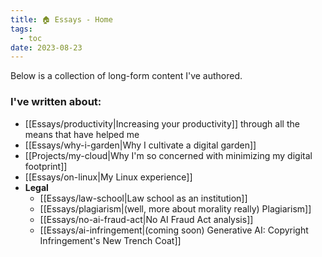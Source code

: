 ```yaml
---
title: 🏠 Essays - Home
tags:
  - toc
date: 2023-08-23
---
```

Below is a collection of long-form content I've authored.

### I've written about:
- [[Essays/productivity|Increasing your productivity]] through all the means that have helped me
- [[Essays/why-i-garden|Why I cultivate a digital garden]]
- [[Projects/my-cloud|Why I'm so concerned with minimizing my digital footprint]]
- [[Essays/on-linux|My Linux experience]]
- **Legal**
	- [[Essays/law-school|Law school as an institution]]
	- [[Essays/plagiarism|(well, more about morality really) Plagiarism]]
	- [[Essays/no-ai-fraud-act|No AI Fraud Act analysis]]
	- [[Essays/ai-infringement|(coming soon) Generative AI: Copyright Infringement's New Trench Coat]]
